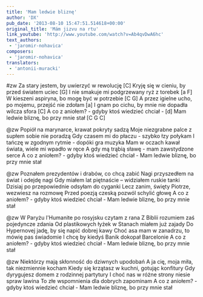 ```yaml
---
title: 'Mam ledwie bliznę'
author: 'DX'
pub_date: '2013-08-10 15:47:51.514618+00:00'
original_title: 'Mám jizvu na rtu'
link_youtube: 'http://www.youtube.com/watch?v=Ab4qvDwA6hc'
text_authors:
 - 'jaromir-nohavica'
composers:
 - 'jaromir-nohavica'
translators:
 - 'antonii-muracki'
---
```


#zw
Za stary jestem, by uwierzyć w rewolucję [C]
Kryję się w cieniu, by przed światem uciec [G]
I nie smakuje mi podgrzewany ryż z torebek	 [a F]
W kieszeni aspiryna, bo mogę być w potrzebie [C G]
A przez igielne ucho, po mojemu, przejść nie zdołam [a]
I gnam po cichu, by mnie nie dopadła wilcza sfora [C]
A co z aniołem? - gdyby ktoś wiedzieć chciał - [d]
Mam ledwie bliznę, bo przy mnie stał [C G C]

@zw
Popiół na marynarce, krawat pokryty sadzą
Moje niezgrabne palce z supłem sobie nie poradzą
Gdy czasem mi do płaczu - szybko łzy połykam
I tańczę w zgodnym rytmie - dopóki gra muzyka
Mam w oczach kawał świata, wiele mi wpadło w ręce
A gdy mą trąbią sławę - mam zawstydzone serce
A co z aniołem? - gdyby ktoś wiedzieć chciał -
Mam ledwie bliznę, bo przy mnie stał

@zw
Poznałem prezydentów i drabów, co chcą zabić
Nagi przyszedłem na świat i odejdę nagi
Gdy miałem lat piętnaście – widziałem ruskie tanki
Dzisiaj po przepowiednie odsyłam do cyganki
Lecz zanim, święty Piotrze, wezwiesz na rozmowę
Przed poezją czeską pozwól schylić głowę
A co z aniołem? - gdyby ktoś wiedzieć chciał -
Mam ledwie bliznę, bo przy mnie stał

@zw
W Paryżu l'Humanite po rosyjsku czytam z rana
Z Biblii rozumiem zaś pojedyncze zdania
Od plastikowych łyżek w Stanach miałem już zajady
Do Hypernovej jadę, by się napić dobrej kawy
Choć asa mam w zanadrzu, to mówię pas świadomie
I chcę by kiedyś Banik dokopał Barcelonie
A co z aniołem? - gdyby ktoś wiedzieć chciał -
Mam ledwie bliznę, bo przy mnie stał

@zw
Niektórzy mają skłonność do dziwnych upodobań
A ja cię, moja miła, tak niezmiennie kocham
Kiedy się krzątasz w kuchni, gotując konfitury
Gdy dyrygujesz domem z rodzinnej partytury
I choć nas w różne strony niesie spraw lawina
To złe wspomnienia dla dobrych zapominam
A co z aniołem? - gdyby ktoś wiedzieć chciał -
Mam ledwie bliznę, bo przy mnie stał